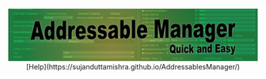 <p align="center">
  <img width="1280" src="Images/logo.png" alt="logo">
  [Help](https://sujanduttamishra.github.io/AddressablesManager/)
</p>
